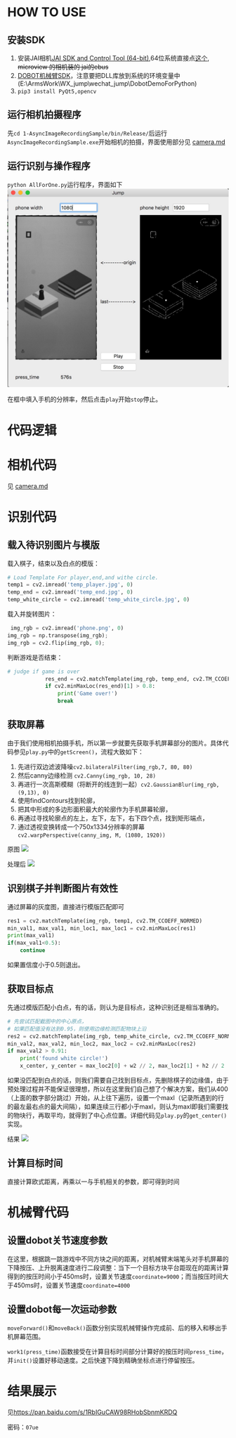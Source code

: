 # HOW TO USE
## 安装SDK
1. 安装JAI相机[JAI SDK and Control Tool (64-bit)](https://www.jai.com/cn/support-software/jai-software),64位系统直接点[这个](https://www.jai.com/cn/downloads/jai-sdk-and-control-tool-64bit-version), ~~microview 的相机装的 jai的ebus~~
2. [DOBOT机械臂SDK](https://cn.dobot.cc/downloadcenter.html)，注意要把DLL库放到系统的环境变量中(E:\ArmsWork\WX_jump\wechat_jump\DobotDemoForPython)
3. `pip3 install PyQt5,opencv`

## 运行相机拍摄程序
先`cd 1-AsyncImageRecordingSample/bin/Release/`后运行`AsyncImageRecordingSample.exe`开始相机的拍摄，界面使用部分见 [camera.md](https://github.com/Jarvis-K/wechat_jump/blob/master/camera.md)

## 运行识别与操作程序
`python AllForOne.py`运行程序，界面如下
![](doc/gui.png)

在框中填入手机的分辨率，然后点击`play`开始`stop`停止。


# 代码逻辑
# 相机代码
见 [camera.md](https://github.com/Jarvis-K/wechat_jump/blob/master/camera.md)
# 识别代码
## 载入待识别图片与模版
载入棋子，结束以及白点的模版：

```python
# Load Template For player,end,and withe circle.
temp1 = cv2.imread('temp_player.jpg', 0)
temp_end = cv2.imread('temp_end.jpg', 0)
temp_white_circle = cv2.imread('temp_white_circle.jpg', 0)
```

载入并旋转图片：

```python
 img_rgb = cv2.imread('phone.png', 0)
img_rgb = np.transpose(img_rgb);
img_rgb = cv2.flip(img_rgb, 0);
```
判断游戏是否结束：

```python
# judge if game is over
            res_end = cv2.matchTemplate(img_rgb, temp_end, cv2.TM_CCOEFF_NORMED)
            if cv2.minMaxLoc(res_end)[1] > 0.8:
                print('Game over!')
                break
```
## 获取屏幕
由于我们使用相机拍摄手机，所以第一步就要先获取手机屏幕部分的图片。具体代码参见`play.py`中的`getScreen()`，流程大致如下：

1. 先进行双边滤波降噪`cv2.bilateralFilter(img_rgb,7, 80, 80)`
2. 然后canny边缘检测 `cv2.Canny(img_rgb, 10, 28)`
3. 再进行一次高斯模糊（将断开的线连到一起）`cv2.GaussianBlur(img_rgb, (9,13), 0)`
4. 使用findContours找到轮廓，
5. 把其中形成的多边形面积最大的轮廓作为手机屏幕轮廓，
6. 再通过寻找轮廓点的左上，左下，左下，右下四个点，找到矩形端点，
7. 通过透视变换转成一个750x1334分辨率的屏幕`cv2.warpPerspective(canny_img, M, (1080, 1920))`

原图
![](phone.png)

处理后
![](pre.png)
## 识别棋子并判断图片有效性
通过屏幕的灰度图，直接进行模版匹配即可

```python
res1 = cv2.matchTemplate(img_rgb, temp1, cv2.TM_CCOEFF_NORMED)
min_val1, max_val1, min_loc1, max_loc1 = cv2.minMaxLoc(res1)
print(max_val1)
if(max_val1<0.5):
	continue
```
如果置信度小于0.5则退出。
## 获取目标点
先通过模版匹配小白点，有的话，则认为是目标点，这种识别还是相当准确的。

```python
# 先尝试匹配截图中的中心原点，
# 如果匹配值没有达到0.95，则使用边缘检测匹配物块上沿
res2 = cv2.matchTemplate(img_rgb, temp_white_circle, cv2.TM_CCOEFF_NORMED)
min_val2, max_val2, min_loc2, max_loc2 = cv2.minMaxLoc(res2)
if max_val2 > 0.91:
	print('found white circle!')
	x_center, y_center = max_loc2[0] + w2 // 2, max_loc2[1] + h2 // 2
```
如果没匹配到白点的话，则我们需要自己找到目标点，先删除棋子的边缘值，由于预处理过程并不能保证很理想，所以在这里我们自己想了个解决方案，我们从400（上面的数字部分跳过）开始，从上往下遍历，设置一个maxl（记录所遇到的行的最左最右点的最大间隔），如果连续三行都小于maxl，则认为maxl即我们需要找的物块行，再取平均，就得到了中心点位置。详细代码见`play.py`的`get_center()`实现。

结果
![](last.png)

## 计算目标时间
直接计算欧式距离，再乘以一与手机相关的参数，即可得到时间

# 机械臂代码

## 设置dobot关节速度参数
在这里，根据跳一跳游戏中不同方块之间的距离，对机械臂末端笔头对手机屏幕的下降按压、上升脱离速度进行二段调整：当下一个目标方块平台距现在的距离计算得到的按压时间小于450ms时，设置关节速度`coordinate=9000`；而当按压时间大于450ms时，设置关节速度`coordinate=4000`

## 设置dobot每一次运动参数
`moveForward()`和`moveBack()`函数分别实现机械臂操作完成前、后的移入和移出手机屏幕范围。

`work1(press_time)`函数接受在计算目标时间部分计算好的按压时间`press_time`，并`init()`设置好移动速度。之后快速下降到精确坐标点进行停留按压。


# 结果展示
见<https://pan.baidu.com/s/1RbIGuCAW98RHobSbnmKRDQ>

密码：`07ue`

